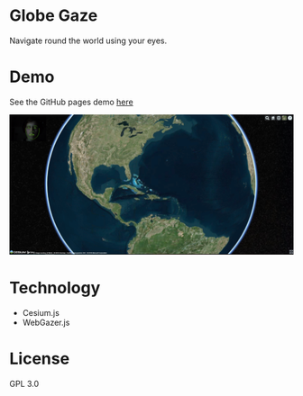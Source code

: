 # Globe Gaze

Navigate round the world using your eyes.

# Demo

See the GitHub pages demo [here](https://jamesmilneruk.github.io/globe-gaze/)

![Screenshot](screenshot.png)

# Technology

* Cesium.js
* WebGazer.js

# License
GPL 3.0
